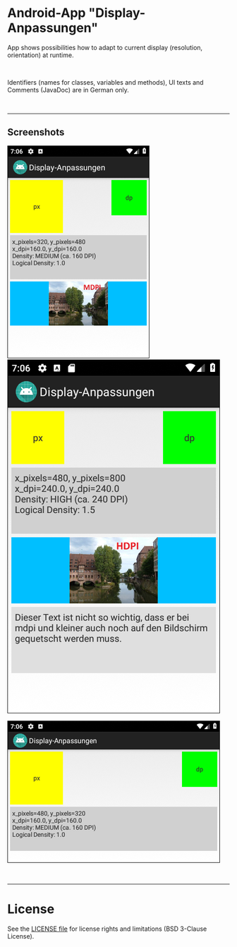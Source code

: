 # Android-App "Display-Anpassungen"

App shows possibilities how to adapt to current display (resolution, orientation)
at runtime.

<br>

Identifiers (names for classes, variables and methods), UI texts and Comments (JavaDoc) are in German only.

<br>

----
## Screenshots

![Screenshot 1](screenshot_1_mdpi.png)  ![Screenshot 2](screenshot_2_hdpi.png)

![Screenshot 3](screenshot_3_landscape.png)

<br>

----
# License

See the [LICENSE file](LICENSE.md) for license rights and limitations (BSD 3-Clause License).
